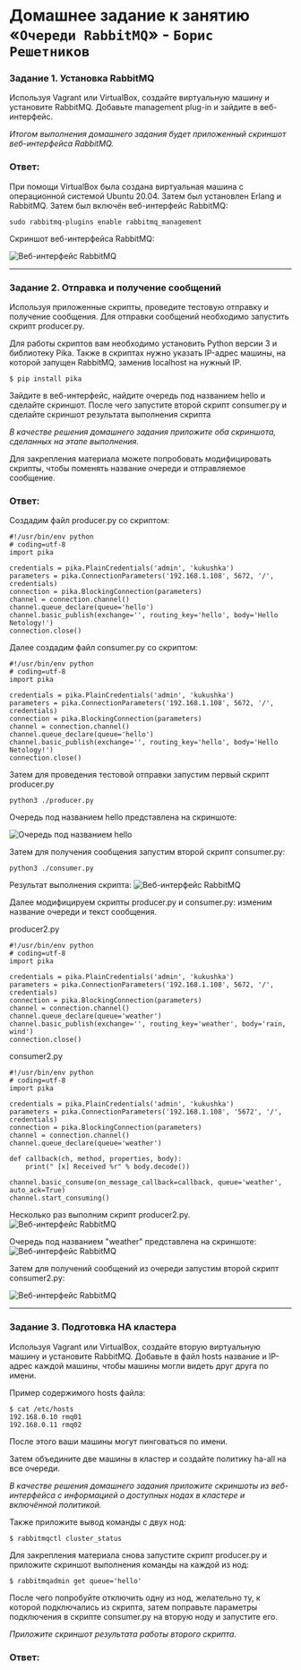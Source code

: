 # Домашнее задание к занятию «`Очереди RabbitMQ`» - `Борис Решетников`

### Задание 1. Установка RabbitMQ

Используя Vagrant или VirtualBox, создайте виртуальную машину и установите RabbitMQ.
Добавьте management plug-in и зайдите в веб-интерфейс.

*Итогом выполнения домашнего задания будет приложенный скриншот веб-интерфейса RabbitMQ.*

### Ответ:

При помощи VirtualBox была создана виртуальная машина с операционной системой Ubuntu 20.04. 
Затем был установлен Erlang и RabbitMQ. 
Затем был включён веб-интерфейс RabbitMQ:
```
sudo rabbitmq-plugins enable rabbitmq_management
```
Скриншот веб-интерфейса RabbitMQ:

![Веб-интерфейс RabbitMQ](./img/1.png)

---

### Задание 2. Отправка и получение сообщений

Используя приложенные скрипты, проведите тестовую отправку и получение сообщения.
Для отправки сообщений необходимо запустить скрипт producer.py.

Для работы скриптов вам необходимо установить Python версии 3 и библиотеку Pika.
Также в скриптах нужно указать IP-адрес машины, на которой запущен RabbitMQ, заменив localhost на нужный IP.

```shell script
$ pip install pika
```

Зайдите в веб-интерфейс, найдите очередь под названием hello и сделайте скриншот.
После чего запустите второй скрипт consumer.py и сделайте скриншот результата выполнения скрипта

*В качестве решения домашнего задания приложите оба скриншота, сделанных на этапе выполнения.*

Для закрепления материала можете попробовать модифицировать скрипты, чтобы поменять название очереди и отправляемое сообщение.

### Ответ:
Создадим файл producer.py со скриптом:
```
#!/usr/bin/env python
# coding=utf-8
import pika

credentials = pika.PlainCredentials('admin', 'kukushka')
parameters = pika.ConnectionParameters('192.168.1.108', 5672, '/', credentials)
connection = pika.BlockingConnection(parameters)
channel = connection.channel()
channel.queue_declare(queue='hello')
channel.basic_publish(exchange='', routing_key='hello', body='Hello Netology!')
connection.close()
```
Далее создадим файл consumer.py со скриптом:
```
#!/usr/bin/env python
# coding=utf-8
import pika

credentials = pika.PlainCredentials('admin', 'kukushka')
parameters = pika.ConnectionParameters('192.168.1.108', 5672, '/', credentials)
connection = pika.BlockingConnection(parameters)
channel = connection.channel()
channel.queue_declare(queue='hello')
channel.basic_publish(exchange='', routing_key='hello', body='Hello Netology!')
connection.close()
```
Затем для проведения тестовой отправки запустим первый скрипт producer.py
```
python3 ./producer.py
```
Oчередь под названием hello представлена на скриншоте:

![Oчередь под названием hello](./img/2.png)

Затем для получения сообщения запустим второй скрипт consumer.py:
```
python3 ./consumer.py
```
Результат выполнения скрипта:
![Веб-интерфейс RabbitMQ](./img/3.png)

Далее модифицируем скрипты producer.py и consumer.py: изменим название очереди и текст сообщения.

producer2.py
```
#!/usr/bin/env python
# coding=utf-8
import pika

credentials = pika.PlainCredentials('admin', 'kukushka')
parameters = pika.ConnectionParameters('192.168.1.108', 5672, '/', credentials)
connection = pika.BlockingConnection(parameters)
channel = connection.channel()
channel.queue_declare(queue='weather')
channel.basic_publish(exchange='', routing_key='weather', body='rain, wind')
connection.close()
```
consumer2.py
```
#!/usr/bin/env python
# coding=utf-8
import pika

credentials = pika.PlainCredentials('admin', 'kukushka')
parameters = pika.ConnectionParameters('192.168.1.108', '5672', '/', credentials)
connection = pika.BlockingConnection(parameters)
channel = connection.channel()
channel.queue_declare(queue='weather')

def callback(ch, method, properties, body):
    print(" [x] Received %r" % body.decode())

channel.basic_consume(on_message_callback=callback, queue='weather', auto_ack=True)
channel.start_consuming()
```
Несколько раз выполним скрипт producer2.py.
![Веб-интерфейс RabbitMQ](./img/4.png)

Oчередь под названием "weather" представлена на скриншоте:
![Веб-интерфейс RabbitMQ](./img/5.png)

Затем для получений сообщений из очереди запустим второй скрипт consumer2.py:

![Веб-интерфейс RabbitMQ](./img/6.png)

---

### Задание 3. Подготовка HA кластера

Используя Vagrant или VirtualBox, создайте вторую виртуальную машину и установите RabbitMQ.
Добавьте в файл hosts название и IP-адрес каждой машины, чтобы машины могли видеть друг друга по имени.

Пример содержимого hosts файла:
```shell script
$ cat /etc/hosts
192.168.0.10 rmq01
192.168.0.11 rmq02
```
После этого ваши машины могут пинговаться по имени.

Затем объедините две машины в кластер и создайте политику ha-all на все очереди.

*В качестве решения домашнего задания приложите скриншоты из веб-интерфейса с информацией о доступных нодах в кластере и включённой политикой.*

Также приложите вывод команды с двух нод:

```shell script
$ rabbitmqctl cluster_status
```

Для закрепления материала снова запустите скрипт producer.py и приложите скриншот выполнения команды на каждой из нод:

```shell script
$ rabbitmqadmin get queue='hello'
```

После чего попробуйте отключить одну из нод, желательно ту, к которой подключались из скрипта, затем поправьте параметры подключения в скрипте consumer.py на вторую ноду и запустите его.

*Приложите скриншот результата работы второго скрипта.*

### Ответ:
